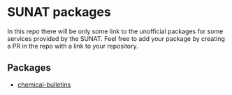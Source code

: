 # SUNAT packages

In this repo there will be only some link to the unofficial packages for some services provided by the SUNAT. Feel free to add your package by creating a PR in the repo with a link to your repository.

## Packages 

* [chemical-bulletins](https://github.com/HerbertVidela/chemical-bulletins/tree/master)
